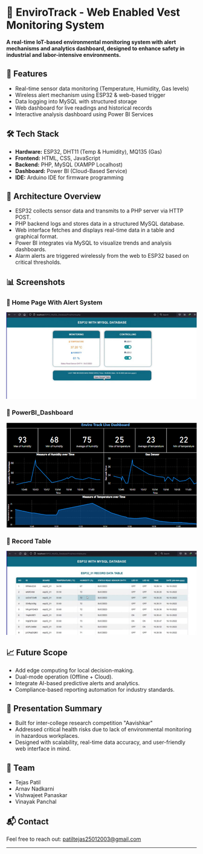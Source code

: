 # 🌱 EnviroTrack - Web Enabled Vest Monitoring System

**A real-time IoT-based environmental monitoring system with alert mechanisms and analytics dashboard, designed to enhance safety in industrial and labor-intensive environments.**

## 🚀 Features

- Real-time sensor data monitoring (Temperature, Humidity, Gas levels)
- Wireless alert mechanism using ESP32 & web-based trigger
- Data logging into MySQL with structured storage
- Web dashboard for live readings and historical records
- Interactive analysis dashboard using Power BI Services

## 🛠️ Tech Stack

- **Hardware:** ESP32, DHT11 (Temp & Humidity), MQ135 (Gas)
- **Frontend:** HTML, CSS, JavaScript
- **Backend:** PHP, MySQL (XAMPP Localhost)
- **Dashboard:** Power BI (Cloud-Based Service)
- **IDE:** Arduino IDE for firmware programming

## 🧠 Architecture Overview

- ESP32 collects sensor data and transmits to a PHP server via HTTP POST.
- PHP backend logs and stores data in a structured MySQL database.
- Web interface fetches and displays real-time data in a table and graphical format.
- Power BI integrates via MySQL to visualize trends and analysis dashboards.
- Alarm alerts are triggered wirelessly from the web to ESP32 based on critical thresholds.

## 📊 Screenshots
### 🔹 Home Page With Alert System
![Home Page](./images/Home.png)

### 🔹 PowerBI_Dashboard
![Dashboard](./images/PowerBi_DashBoard.png)

### 🔹 Record Table
![Record Table](./images/Records.png)




## 📈 Future Scope

- Add edge computing for local decision-making.
- Dual-mode operation (Offline + Cloud).
- Integrate AI-based predictive alerts and analytics.
- Compliance-based reporting automation for industry standards.

## 📄 Presentation Summary

- Built for inter-college research competition "Aavishkar"
- Addressed critical health risks due to lack of environmental monitoring in hazardous workplaces.
- Designed with scalability, real-time data accuracy, and user-friendly web interface in mind.

## 🤝 Team

- Tejas Patil  
- Arnav Nadkarni  
- Vishwajeet Panaskar  
- Vinayak Panchal  

## 📬 Contact

Feel free to reach out: [patiltejas25012003@gmail.com](mailto:patiltejas25012003@gmail.com)

---

